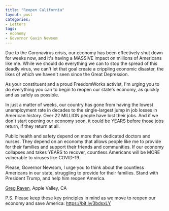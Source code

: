 ```yaml
---
title: "Reopen California"
layout: post
categories:
- Letters
tags:
- economy
- Governor Gavin Newsom
---
```


Due to the Coronavirus crisis, our economy has been effectively shut down for weeks now, and it's having a MASSIVE impact on millions of Americans like me. While we should do everything we can to stop the spread of this deadly virus, we can't let that goal create a crippling economic disaster, the likes of which we haven't seen since the Great Depression.

As your constituent and a proud FreedomWorks activist, I'm urging you to do everything you can to begin to reopen our state's economy, as quickly and as safely as possible.

In just a matter of weeks, our country has gone from having the lowest unemployment rate in decades to the single-largest jump in job losses in American history. Over 22 MILLION people have lost their jobs. And if we don't start opening our economy soon, it could be YEARS before those jobs return, if they return at all.

Public health and safety depend on more than dedicated doctors and nurses. They depend on an economy that allows people like me to provide for their families and support their friends and communities. If our economy collapses and takes YEARS to recover, countless Americans will be MORE vulnerable to viruses like COVID-19.

Please, Governor Newsom, I urge you to think about the countless Americans in our state, struggling to provide for their families. Stand with President Trump, and help him reopen America.

[Greg Raven](https://www.gregraven.org/), Apple Valley, CA

P.S. Please keep these key principles in mind as we move to reopen our economy and save America: https://bit.ly/3bdsxLY